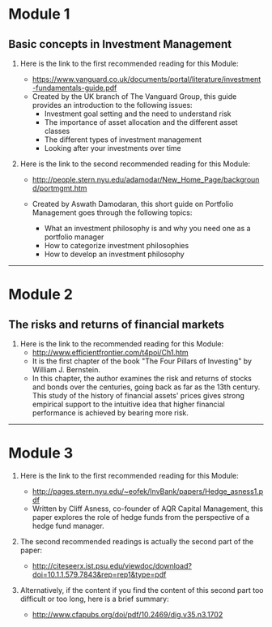 
# Module 1
## Basic concepts in Investment Management


1. Here is the link to the first recommended reading for this Module:
	* https://www.vanguard.co.uk/documents/portal/literature/investment-fundamentals-guide.pdf
	* Created by the UK branch of The Vanguard Group, this guide provides an introduction to the following issues:
		* Investment goal setting and the need to understand risk
		* The importance of asset allocation and the different asset classes
		* The different types of investment management
		* Looking after your investments over time

2. Here is the link to the second recommended reading for this Module:

	* http://people.stern.nyu.edu/adamodar/New_Home_Page/background/portmgmt.htm

	* Created by Aswath Damodaran, this short guide on Portfolio Management goes through the following topics:
		* What an investment philosophy is and why you need one as a portfolio manager
		* How to categorize investment philosophies
		* How to develop an investment philosophy
---
# Module 2
## The risks and returns of financial markets
1. Here is the link to the recommended reading for this Module:
	* http://www.efficientfrontier.com/t4poi/Ch1.htm
	* It is the first chapter of the book "The Four Pillars of Investing" by William J. Bernstein.
	* In this chapter, the author examines the risk and returns of stocks and bonds over the centuries, going back as far as the 13th century. This study of the history of financial assets' prices gives strong empirical support to the intuitive idea that higher financial performance is achieved by bearing more risk.

---
# Module 3
1. Here is the link to the first recommended reading for this Module:
	* http://pages.stern.nyu.edu/~eofek/InvBank/papers/Hedge_asness1.pdf
	* Written by Cliff Asness, co-founder of AQR Capital Management, this paper explores the role of hedge funds from the perspective of a hedge fund manager.

2. The second recommended readings is actually the second part of the paper:
	* http://citeseerx.ist.psu.edu/viewdoc/download?doi=10.1.1.579.7843&rep=rep1&type=pdf

3. Alternatively, if the content if you find the content of this second part too difficult or too long, here is a brief summary:
	* http://www.cfapubs.org/doi/pdf/10.2469/dig.v35.n3.1702